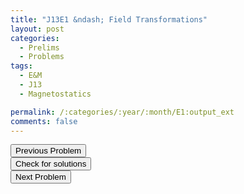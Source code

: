 ```yaml
---
title: "J13E1 &ndash; Field Transformations"
layout: post
categories:
  - Prelims
  - Problems
tags:
  - E&M
  - J13
  - Magnetostatics

permalink: /:categories/:year/:month/E1:output_ext
comments: false
---
```

<object data="2013J1E.pdf" type="application/pdf" width="100%" height="500"></object>

<div class='navbar'>
	<div float='left'><button onclick="window.location='M3.html'" >Previous Problem</button></div>
	<div float='center'><button onclick="window.location='https://princetonprelim.com/prelim/29/'">Check for solutions</button></div>
	<div float='right'><button onclick="window.location='E2.html'" > Next Problem</button></div>
</div>

